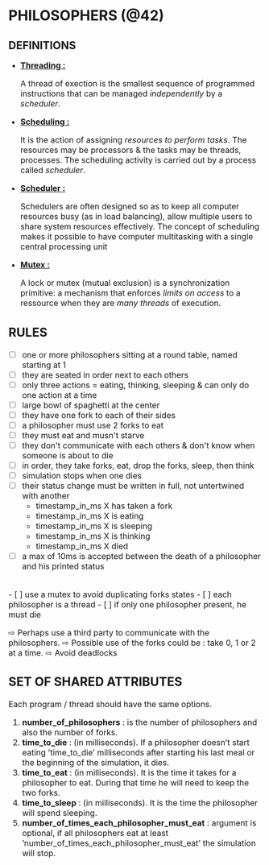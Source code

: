 # PHILOSOPHERS (@42)

## DEFINITIONS

- <font size="3"><ins>**Threading :**<font> <br>

	A thread of exection is the smallest sequence of programmed instructions that can be managed *independently* by a *scheduler*.

- <font size="3"><ins>**Scheduling :**<font> <br>

	It is the action of assigning *resources to perform tasks*. The resources may be processors & the tasks may be threads, processes. The scheduling activity is carried out by a process called *scheduler*.

- <font size="3"><ins>**Scheduler :**<font> <br>

	Schedulers are often designed so as to keep all computer resources busy (as in load balancing), allow multiple users to share system resources effectively.
	The concept of scheduling makes it possible to have computer multitasking with a single central processing unit


- <font size="3"><ins>**Mutex :**<font> <br>

	A lock or mutex (mutual exclusion) is a synchronization primitive: a mechanism that enforces *limits on access* to a ressource when they are *many threads* of execution.

## RULES

- [ ] one or more philosophers sitting at a round table, named starting at 1
- [ ] they are seated in order next to each others
- [ ] only three actions = eating, thinking, sleeping & can only do one action at a time
- [ ] large bowl of spaghetti at the center
- [ ] they have one fork to each of their sides
- [ ] a philosopher must use 2 forks to eat
- [ ] they must eat and musn't starve
- [ ] they don't communicate with each others & don't know when someone is about to die
- [ ] in order, they take forks, eat, drop the forks, sleep, then think
- [ ] simulation stops when one dies
- [ ] their status change must be written in full, not untertwined with another
	- timestamp_in_ms X has taken a fork
	- timestamp_in_ms X is eating
	- timestamp_in_ms X is sleeping
	- timestamp_in_ms X is thinking
	- timestamp_in_ms X died
- [ ] a max of 10ms is accepted between the death of a philosopher and his printed status
<br>
- [ ] use a mutex to avoid duplicating forks states
- [ ] each philosopher is a thread
- [ ] if only one philosopher present, he must die

⇨ Perhaps use a third party to communicate with the philosophers.
⇨ Possible use of the forks could be : take 0, 1 or 2 at a time.
⇨ Avoid deadlocks

## SET OF SHARED ATTRIBUTES

Each program / thread should have the same options.

1. **number_of_philosophers** : is the number of philosophers and also the number of forks.
2. **time_to_die** : (in milliseconds). If a philosopher doesn’t start eating ’time_to_die’ milliseconds after starting his last meal or the beginning of the simulation, it dies.
3. **time_to_eat** : (in milliseconds). It is the time it takes for a philosopher to eat. During that time he will need to keep the two forks.
4. **time_to_sleep** : (in milliseconds). It is the time the philosopher will spend sleeping.
5. **number_of_times_each_philosopher_must_eat** : argument is optional, if all philosophers eat at least ’number_of_times_each_philosopher_must_eat’ the simulation will stop.